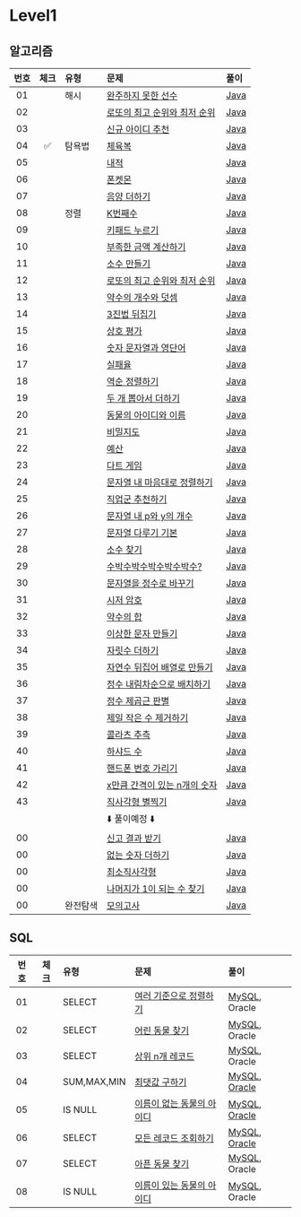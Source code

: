 
# Level1

## 알고리즘

| 번호 | 체크 | 유형 | 문제 | 풀이 |
| :-: | :-: | :-- | :-- | :-- |
| 01 |                    | 해시     | [완주하지 못한 선수](https://programmers.co.kr/learn/courses/30/lessons/77484)           | [Java](./Solution/완주하지_못한_선수/Solution.java) |
| 02 |                    |          | [로또의 최고 순위와 최저 순위](https://programmers.co.kr/learn/courses/30/lessons/77484) | [Java](./Solution/로또의_최고_순위와_최저_순위/Solution.java) |
| 03 |                    |          | [신규 아이디 추천](https://programmers.co.kr/learn/courses/30/lessons/72410)             | [Java](./Solution/신규_아이디_추천/Solution.java) |
| 04 | :white_check_mark: | 탐욕법   | [체육복](https://programmers.co.kr/learn/courses/30/lessons/42862)                       | [Java](./Solution/체육복/Solution.java) |
| 05 |                    |          | [내적](https://programmers.co.kr/learn/courses/30/lessons/70128)                         | [Java](./Solution/내적/Solution.java) |
| 06 |                    |          | [폰켓몬](https://programmers.co.kr/learn/courses/30/lessons/1845)                        | [Java](./Solution/폰켓몬/Solution.java) |
| 07 |                    |          | [음양 더하기](https://programmers.co.kr/learn/courses/30/lessons/76501)                  | [Java](./Solution/음양_더하기/Solution.java) |
| 08 |                    | 정렬     | [K번째수](https://programmers.co.kr/learn/courses/30/lessons/42748)                      | [Java](./Solution/K번째수/Solution.java) |
| 09 |                    |          | [키패드 누르기](https://programmers.co.kr/learn/courses/30/lessons/67256)                | [Java](./Solution/키패드_누르기/Solution.java) |
| 10 |                    |          | [부족한 금액 계산하기](https://programmers.co.kr/learn/courses/30/lessons/82612)         | [Java](./Solution/부족한_금액_계산하기/Solution.java) |
| 11 |                    |          | [소수 만들기](https://programmers.co.kr/learn/courses/30/lessons/12977)                  | [Java](./Solution/소수_만들기/Solution.java) |
| 12 |                    |          | [로또의 최고 순위와 최저 순위](https://programmers.co.kr/learn/courses/30/lessons/77484) | [Java](./Solution/로또의_최고_순위와_최저_순위/Solution.java) |
| 13 |                    |          | [약수의 개수와 덧셈](https://programmers.co.kr/learn/courses/30/lessons/77884)           | [Java](./Solution/약수의_개수와_덧셈/Solution.java) |
| 14 |                    |          | [3진법 뒤집기](https://programmers.co.kr/learn/courses/30/lessons/68935)                 | [Java](./Solution/삼진법_뒤집기/Solution.java) |
| 15 |                    |          | [상호 평가](https://programmers.co.kr/learn/courses/30/lessons/83201)                    | [Java](./Solution/상호_평가/Solution.java) |
| 16 |                    |          | [숫자 문자열과 영단어](https://programmers.co.kr/learn/courses/30/lessons/81301)         | [Java](./Solution/숫자_문자열과_영단어/Solution.java) |
| 17 |                    |          | [실패율](https://programmers.co.kr/learn/courses/30/lessons/42889)                       | [Java](./Solution/실패율/Solution.java) |
| 18 |                    |          | [역순 정렬하기](https://programmers.co.kr/learn/courses/30/lessons/59035)                | [Java](./Solution/역순_정렬하기/Solution.java) |
| 19 |                    |          | [두 개 뽑아서 더하기](https://programmers.co.kr/learn/courses/30/lessons/68644)          | [Java](./Solution/두_개_뽑아서_더하기/Solution.java) |
| 20 |                    |          | [동물의 아이디와 이름](https://programmers.co.kr/learn/courses/30/lessons/59403)         | [Java](./Solution/동물의_아이디와_이름/Solution.java) |
| 21 |                    |          | [비밀지도](https://programmers.co.kr/learn/courses/30/lessons/17681)                     | [Java](./Solution/비밀지도/Solution.java) |
| 22 |                    |          | [예산](https://programmers.co.kr/learn/courses/30/lessons/12982)                         | [Java](./Solution/예산/Solution.java) |
| 23 |                    |          | [다트 게임](https://programmers.co.kr/learn/courses/30/lessons/17682)                    | [Java](./Solution/다트_게임/Solution.java) |
| 24 |                    |          | [문자열 내 마음대로 정렬하기](https://programmers.co.kr/learn/courses/30/lessons/12915)  | [Java](./Solution/문자열_내_마음대로_정렬하기/Solution.java) |
| 25 |                    |          | [직업군 추천하기](https://programmers.co.kr/learn/courses/30/lessons/84325)              | [Java](./Solution/직업군_추천하기/Solution.java) |
| 26 |                    |          | [문자열 내 p와 y의 개수](https://programmers.co.kr/learn/courses/30/lessons/12916)       | [Java](./Solution/문자열_내_p와_y의_개수/Solution.java) |
| 27 |                    |          | [문자열 다루기 기본](https://programmers.co.kr/learn/courses/30/lessons/12918)           | [Java](./Solution/문자열_다루기_기본/Solution.java) |
| 28 |                    |          | [소수 찾기](https://programmers.co.kr/learn/courses/30/lessons/12921)                    | [Java](./Solution/소수_찾기/Solution.java) |
| 29 |                    |          | [수박수박수박수박수박수?](https://programmers.co.kr/learn/courses/30/lessons/12922)      | [Java](./Solution/수박수박수박수박수/Solution.java) |
| 30 |                    |          | [문자열을 정수로 바꾸기](https://programmers.co.kr/learn/courses/30/lessons/12925)       | [Java](./Solution/문자열을_정수로_바꾸기/Solution.java) |
| 31 |                    |          | [시저 암호](https://programmers.co.kr/learn/courses/30/lessons/12926)                    | [Java](./Solution/시저_암호/Solution.java) |
| 32 |                    |          | [약수의 합](https://programmers.co.kr/learn/courses/30/lessons/12928)                    | [Java](./Solution/약수의_합/Solution.java) |
| 33 |                    |          | [이상한 문자 만들기](https://programmers.co.kr/learn/courses/30/lessons/12930)           | [Java](./Solution/이상한_문자_만들기/Solution.java) |
| 34 |                    |          | [자릿수 더하기](https://programmers.co.kr/learn/courses/30/lessons/12931)                | [Java](./Solution/자릿수_더하기/Solution.java) |
| 35 |                    |          | [자연수 뒤집어 배열로 만들기](https://programmers.co.kr/learn/courses/30/lessons/12932)  | [Java](./Solution/자연수_뒤집어_배열로_만들기/Solution.java) |
| 36 |                    |          | [정수 내림차순으로 배치하기](https://programmers.co.kr/learn/courses/30/lessons/12933)   | [Java](./Solution/정수_내림차순으로_배치하기/Solution.java) |
| 37 |                    |          | [정수 제곱근 판별](https://programmers.co.kr/learn/courses/30/lessons/12934)             | [Java](./Solution/정수_제곱근_판별/Solution.java) |
| 38 |                    |          | [제일 작은 수 제거하기](https://programmers.co.kr/learn/courses/30/lessons/12935)        | [Java](./Solution/제일_작은_수_제거하기/Solution.java) |
| 39 |                    |          | [콜라츠 추측](https://programmers.co.kr/learn/courses/30/lessons/12943)                  | [Java](./Solution/콜라츠_추측/Solution.java) |
| 40 |                    |          | [하샤드 수](https://programmers.co.kr/learn/courses/30/lessons/12947)                    | [Java](./Solution/하샤드_수/Solution.java) |
| 41 |                    |          | [핸드폰 번호 가리기](https://programmers.co.kr/learn/courses/30/lessons/12948)           | [Java](./Solution/핸드폰_번호_가리기/Solution.java) |
| 42 |                    |          | [x만큼 간격이 있는 n개의 숫자](https://programmers.co.kr/learn/courses/30/lessons/12954) | [Java](./Solution/x만큼_간격이_있는_n개의_숫자/Solution.java) |
| 43 |                    |          | [직사각형 별찍기](https://programmers.co.kr/learn/courses/30/lessons/12969)              | [Java](./Solution/직사각형_별찍기/Solution.java) |
|    |                    |          | :arrow_down: 풀이예정 :arrow_down: | |
| 00 |                    |          | [신고 결과 받기](https://programmers.co.kr/learn/courses/30/lessons/92334)               | [Java](./Solution/신고_결과_받기/Solution.java) |
| 00 |                    |          | [없는 숫자 더하기](https://programmers.co.kr/learn/courses/30/lessons/86051)             | [Java](./Solution/없는_숫자_더하기/Solution.java) |
| 00 |                    |          | [최소직사각형](https://programmers.co.kr/learn/courses/30/lessons/86491)                 | [Java](./Solution/최소직사각형/Solution.java) |
| 00 |                    |          | [나머지가 1이 되는 수 찾기](https://programmers.co.kr/learn/courses/30/lessons/87389)    | [Java](./Solution/나머지가_1이_되는_수_찾기/Solution.java) |
| 00 |                    | 완전탐색 | [모의고사](https://programmers.co.kr/learn/courses/30/lessons/42840)                     | [Java](./Solution/모의고사/Solution.java) |

## SQL

| 번호 | 체크 | 유형 | 문제 | 풀이 |
| :-: | :-: | :-- | :-- | :-- |
| 01 |                    | SELECT      | [여러 기준으로 정렬하기](https://programmers.co.kr/learn/courses/30/lessons/59404)    | [MySQL](./Solution/여러_기준으로_정렬하기/Solution_mysql.sql), Oracle |
| 02 |                    | SELECT      | [어린 동물 찾기](https://programmers.co.kr/learn/courses/30/lessons/59037)            | [MySQL](./Solution/어린_동물_찾기/Solution_mysql.sql), Oracle |
| 03 |                    | SELECT      | [상위 n개 레코드](https://programmers.co.kr/learn/courses/30/lessons/59405)           | [MySQL](./Solution/상위_n개_레코드/Solution_mysql.sql), Oracle |
| 04 |                    | SUM,MAX,MIN | [최댓값 구하기](https://programmers.co.kr/learn/courses/30/lessons/59415)             | [MySQL](./Solution/최댓값_구하기/Solution_mysql.sql), [Oracle](./Solution/최댓값_구하기/Solution_oracle.sql) |
| 05 |                    | IS NULL     | [이름이 없는 동물의 아이디](https://programmers.co.kr/learn/courses/30/lessons/59039) | [MySQL](./Solution/이름이_없는_동물의_아이디/Solution_mysql.sql), [Oracle](./Solution/이름이_없는_동물의_아이디/Solution_oracle.sql) |
| 06 |                    | SELECT      | [모든 레코드 조회하기](https://programmers.co.kr/learn/courses/30/lessons/59034)      | [MySQL](./Solution/모든_레코드_조회하기/Solution_mysql.sql), [Oracle](./Solution/모든_레코드_조회하기/Solution_mysql.sql) |
| 07 |                    | SELECT      | [아픈 동물 찾기](https://programmers.co.kr/learn/courses/30/lessons/59036)            | [MySQL](./Solution/아픈_동물_찾기/Solution_mysql.sql), Oracle |
| 08 |                    | IS NULL     | [이름이 있는 동물의 아이디](https://programmers.co.kr/learn/courses/30/lessons/59407) | [MySQL](./Solution/이름이_있는_동물의_아이디/Solution_mysql.sql), Oracle |
